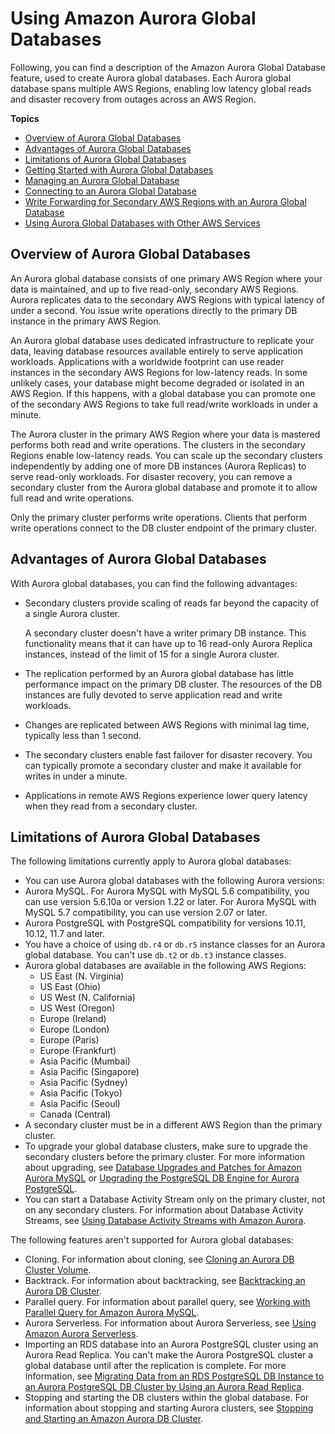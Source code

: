 # Using Amazon Aurora Global Databases<a name="aurora-global-database"></a>

Following, you can find a description of the Amazon Aurora Global Database feature, used to create Aurora global databases\. Each Aurora global database spans multiple AWS Regions, enabling low latency global reads and disaster recovery from outages across an AWS Region\. 

**Topics**
+ [Overview of Aurora Global Databases](#aurora-global-database-overview)
+ [Advantages of Aurora Global Databases](#aurora-global-database.advantages)
+ [Limitations of Aurora Global Databases](#aurora-global-database.limitations)
+ [Getting Started with Aurora Global Databases](aurora-global-database-getting-started.md)
+ [Managing an Aurora Global Database](aurora-global-database-managing.md)
+ [Connecting to an Aurora Global Database](aurora-global-database-connecting.md)
+ [Write Forwarding for Secondary AWS Regions with an Aurora Global Database](aurora-global-database-write-forwarding.md)
+ [Using Aurora Global Databases with Other AWS Services](aurora-global-database-interop.md)

## Overview of Aurora Global Databases<a name="aurora-global-database-overview"></a>

 An Aurora global database consists of one primary AWS Region where your data is maintained, and up to five read\-only, secondary AWS Regions\. Aurora replicates data to the secondary AWS Regions with typical latency of under a second\. You issue write operations directly to the primary DB instance in the primary AWS Region\. 

An Aurora global database uses dedicated infrastructure to replicate your data, leaving database resources available entirely to serve application workloads\. Applications with a worldwide footprint can use reader instances in the secondary AWS Regions for low\-latency reads\. In some unlikely cases, your database might become degraded or isolated in an AWS Region\. If this happens, with a global database you can promote one of the secondary AWS Regions to take full read/write workloads in under a minute\. 

 The Aurora cluster in the primary AWS Region where your data is mastered performs both read and write operations\. The clusters in the secondary Regions enable low\-latency reads\. You can scale up the secondary clusters independently by adding one of more DB instances \(Aurora Replicas\) to serve read\-only workloads\. For disaster recovery, you can remove a secondary cluster from the Aurora global database and promote it to allow full read and write operations\. 

 Only the primary cluster performs write operations\. Clients that perform write operations connect to the DB cluster endpoint of the primary cluster\. 

## Advantages of Aurora Global Databases<a name="aurora-global-database.advantages"></a>

With Aurora global databases, you can find the following advantages: 
+ Secondary clusters provide scaling of reads far beyond the capacity of a single Aurora cluster\. 

  A secondary cluster doesn't have a writer primary DB instance\. This functionality means that it can have up to 16 read\-only Aurora Replica instances, instead of the limit of 15 for a single Aurora cluster\.
+  The replication performed by an Aurora global database has little performance impact on the primary DB cluster\. The resources of the DB instances are fully devoted to serve application read and write workloads\. 
+  Changes are replicated between AWS Regions with minimal lag time, typically less than 1 second\. 
+  The secondary clusters enable fast failover for disaster recovery\. You can typically promote a secondary cluster and make it available for writes in under a minute\. 
+  Applications in remote AWS Regions experience lower query latency when they read from a secondary cluster\. 

## Limitations of Aurora Global Databases<a name="aurora-global-database.limitations"></a>

 The following limitations currently apply to Aurora global databases:
+  You can use Aurora global databases with the following Aurora versions:
  + Aurora MySQL\. For Aurora MySQL with MySQL 5\.6 compatibility, you can use version 5\.6\.10a or version 1\.22 or later\. For Aurora MySQL with MySQL 5\.7 compatibility, you can use version 2\.07 or later\.
  + Aurora PostgreSQL with PostgreSQL compatibility for versions 10\.11, 10\.12, 11\.7 and later\.
+  You have a choice of using `db.r4` or `db.r5` instance classes for an Aurora global database\. You can't use `db.t2` or `db.t3` instance classes\.
+ Aurora global databases are available in the following AWS Regions:
  + US East \(N\. Virginia\)
  + US East \(Ohio\)
  + US West \(N\. California\)
  + US West \(Oregon\)
  + Europe \(Ireland\)
  + Europe \(London\)
  + Europe \(Paris\)
  + Europe \(Frankfurt\)
  + Asia Pacific \(Mumbai\)
  + Asia Pacific \(Singapore\)
  + Asia Pacific \(Sydney\)
  + Asia Pacific \(Tokyo\)
  + Asia Pacific \(Seoul\)
  + Canada \(Central\)
+  A secondary cluster must be in a different AWS Region than the primary cluster\. 
+ To upgrade your global database clusters, make sure to upgrade the secondary clusters before the primary cluster\. For more information about upgrading, see [Database Upgrades and Patches for Amazon Aurora MySQL](AuroraMySQL.Updates.md#AuroraMySQL.Updates.Patching) or [Upgrading the PostgreSQL DB Engine for Aurora PostgreSQL](USER_UpgradeDBInstance.PostgreSQL.md)\. 
+  You can start a Database Activity Stream only on the primary cluster, not on any secondary clusters\. For information about Database Activity Streams, see [Using Database Activity Streams with Amazon Aurora](DBActivityStreams.md)\.

 The following features aren't supported for Aurora global databases: 
+  Cloning\. For information about cloning, see [Cloning an Aurora DB Cluster Volume](Aurora.Managing.Clone.md)\. 
+  Backtrack\. For information about backtracking, see [Backtracking an Aurora DB Cluster](AuroraMySQL.Managing.Backtrack.md)\. 
+  Parallel query\. For information about parallel query, see [Working with Parallel Query for Amazon Aurora MySQL](aurora-mysql-parallel-query.md)\. 
+ Aurora Serverless\. For information about Aurora Serverless, see [Using Amazon Aurora Serverless](aurora-serverless.md)\. 
+ Importing an RDS database into an Aurora PostgreSQL cluster using an Aurora Read Replica\. You can't make the Aurora PostgreSQL cluster a global database until after the replication is complete\. For more information, see [Migrating Data from an RDS PostgreSQL DB Instance to an Aurora PostgreSQL DB Cluster by Using an Aurora Read Replica](AuroraPostgreSQL.Migrating.md#AuroraPostgreSQL.Migrating.RDSPostgreSQL.Replica)\.
+  Stopping and starting the DB clusters within the global database\. For information about stopping and starting Aurora clusters, see [Stopping and Starting an Amazon Aurora DB Cluster](aurora-cluster-stop-start.md)\. 